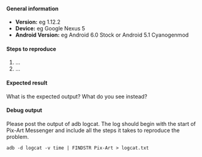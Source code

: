 #### General information

* **Version:** eg 1.12.2
* **Device:** eg Google Nexus 5
* **Android Version:** eg Android 6.0 Stock or Android 5.1 Cyanogenmod

#### Steps to reproduce

1. …
2. …


#### Expected result

What is the expected output? What do you see instead?


#### Debug output

Please post the output of adb logcat. The log should begin with the start of Pix-Art Messenger and include all the
steps it takes to reproduce the problem.

````
adb -d logcat -v time | FINDSTR Pix-Art > logcat.txt
````
